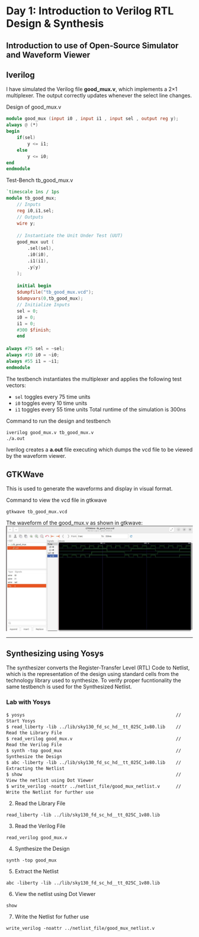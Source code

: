 # Day 1: Introduction to Verilog RTL Design & Synthesis

## Introduction to use of Open-Source Simulator and Waveform Viewer

## Iverilog

I have simulated the Verilog file **good_mux.v**, which implements a 2×1 multiplexer. The output correctly updates whenever the select line changes.

Design of good_mux.v
```verilog
module good_mux (input i0 , input i1 , input sel , output reg y);
always @ (*)
begin
	if(sel)
		y <= i1;
	else 
		y <= i0;
end
endmodule
```
Test-Bench tb_good_mux.v
```verilog
`timescale 1ns / 1ps
module tb_good_mux;
	// Inputs
	reg i0,i1,sel;
	// Outputs
	wire y;

	// Instantiate the Unit Under Test (UUT)
	good_mux uut (
		.sel(sel),
		.i0(i0),
		.i1(i1),
		.y(y)
	);

	initial begin
	$dumpfile("tb_good_mux.vcd");
	$dumpvars(0,tb_good_mux);
	// Initialize Inputs
	sel = 0;
	i0 = 0;
	i1 = 0;
	#300 $finish;
	end

always #75 sel = ~sel;
always #10 i0 = ~i0;
always #55 i1 = ~i1;
endmodule
```
The testbench instantiates the multiplexer and applies the following test vectors:
- `sel` toggles every 75 time units
- `i0` toggles every 10 time units  
- `i1` toggles every 55 time units
Total runtime of the simulation is 300ns


Command to run the design and testbench
```
iverilog good_mux.v tb_good_mux.v
./a.out
```
Iverilog creates a **a.out** file executing which dumps the vcd file to be viewed by the waveform viewer.

## GTKWave
This is used to generate the waveforms and display in visual format.

Command to view the vcd file in gtkwave 
```
gtkwave tb_good_mux.vcd
```
The waveform of the good_mux.v as shown in gtkwave:
<img width="993" src="https://github.com/Aratrik22001/RTL2GDS/blob/main/Week1/Day1/gtkwave_mux.jpg?raw=true">

---

## Synthesizing using Yosys

The synthesizer converts the Register-Transfer Level (RTL) Code to Netlist, which is the representation of the design using standard cells from the technology library used to synthesize. To verify proper fucntionality the same testbench is used for the Synthesized Netlist.

### Lab with Yosys

```shell
$ yosys 														// Start Yosys
$ read_liberty -lib ../lib/sky130_fd_sc_hd__tt_025C_1v80.lib 	// Read the Library File
$ read_verilog good_mux.v										// Read the Verilog File
$ synth -top good_mux											// Synthesize the Design
$ abc -liberty -lib ../lib/sky130_fd_sc_hd__tt_025C_1v80.lib  	// Extracting the Netlist
$ show															// View the netlist using Dot Viewer
$ write_verilog -noattr ../netlist_file/good_mux_netlist.v		// Write the Netlist for further use
```
2. Read the Library File
```shell
read_liberty -lib ../lib/sky130_fd_sc_hd__tt_025C_1v80.lib
```
3. Read the Verilog File
```shell
read_verilog good_mux.v
```
4. Synthesize the Design
```shell
synth -top good_mux
```
5. Extract the Netlist
```shell
abc -liberty -lib ../lib/sky130_fd_sc_hd__tt_025C_1v80.lib
```
6. View the netlist using Dot Viewer
```shell
show
```
7. Write the Netlist for futher use
```shell
write_verilog -noattr ../netlist_file/good_mux_netlist.v
```

